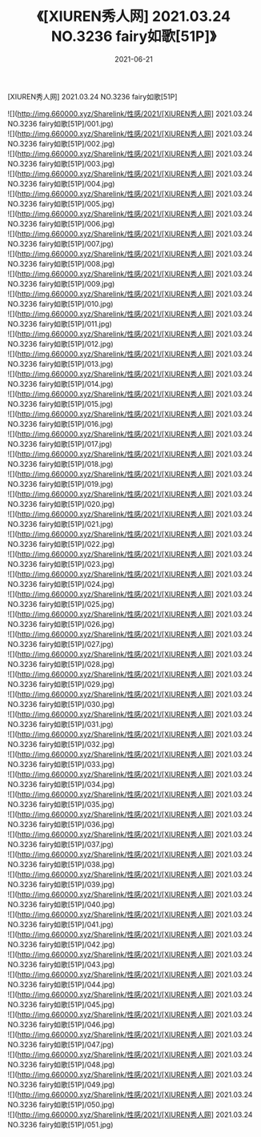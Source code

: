 ﻿---
layout: post
title:  《[XIUREN秀人网] 2021.03.24 NO.3236 fairy如歌[51P]》
date:   2021-06-21
img: http://img.660000.xyz/Sharelink/性感/2021/[XIUREN秀人网] 2021.03.24 NO.3236 fairy如歌[51P]/000.jpg
categories: [美女, 清纯, 唯美]
---

[XIUREN秀人网] 2021.03.24 NO.3236 fairy如歌[51P]

  ![](http://img.660000.xyz/Sharelink/性感/2021/[XIUREN秀人网] 2021.03.24 NO.3236 fairy如歌[51P]/001.jpg) <br> ![](http://img.660000.xyz/Sharelink/性感/2021/[XIUREN秀人网] 2021.03.24 NO.3236 fairy如歌[51P]/002.jpg) <br> ![](http://img.660000.xyz/Sharelink/性感/2021/[XIUREN秀人网] 2021.03.24 NO.3236 fairy如歌[51P]/003.jpg) <br> ![](http://img.660000.xyz/Sharelink/性感/2021/[XIUREN秀人网] 2021.03.24 NO.3236 fairy如歌[51P]/004.jpg) <br> ![](http://img.660000.xyz/Sharelink/性感/2021/[XIUREN秀人网] 2021.03.24 NO.3236 fairy如歌[51P]/005.jpg) <br> ![](http://img.660000.xyz/Sharelink/性感/2021/[XIUREN秀人网] 2021.03.24 NO.3236 fairy如歌[51P]/006.jpg) <br> ![](http://img.660000.xyz/Sharelink/性感/2021/[XIUREN秀人网] 2021.03.24 NO.3236 fairy如歌[51P]/007.jpg) <br> ![](http://img.660000.xyz/Sharelink/性感/2021/[XIUREN秀人网] 2021.03.24 NO.3236 fairy如歌[51P]/008.jpg) <br> ![](http://img.660000.xyz/Sharelink/性感/2021/[XIUREN秀人网] 2021.03.24 NO.3236 fairy如歌[51P]/009.jpg) <br> ![](http://img.660000.xyz/Sharelink/性感/2021/[XIUREN秀人网] 2021.03.24 NO.3236 fairy如歌[51P]/010.jpg) <br> ![](http://img.660000.xyz/Sharelink/性感/2021/[XIUREN秀人网] 2021.03.24 NO.3236 fairy如歌[51P]/011.jpg) <br> ![](http://img.660000.xyz/Sharelink/性感/2021/[XIUREN秀人网] 2021.03.24 NO.3236 fairy如歌[51P]/012.jpg) <br> ![](http://img.660000.xyz/Sharelink/性感/2021/[XIUREN秀人网] 2021.03.24 NO.3236 fairy如歌[51P]/013.jpg) <br> ![](http://img.660000.xyz/Sharelink/性感/2021/[XIUREN秀人网] 2021.03.24 NO.3236 fairy如歌[51P]/014.jpg) <br> ![](http://img.660000.xyz/Sharelink/性感/2021/[XIUREN秀人网] 2021.03.24 NO.3236 fairy如歌[51P]/015.jpg) <br> ![](http://img.660000.xyz/Sharelink/性感/2021/[XIUREN秀人网] 2021.03.24 NO.3236 fairy如歌[51P]/016.jpg) <br> ![](http://img.660000.xyz/Sharelink/性感/2021/[XIUREN秀人网] 2021.03.24 NO.3236 fairy如歌[51P]/017.jpg) <br> ![](http://img.660000.xyz/Sharelink/性感/2021/[XIUREN秀人网] 2021.03.24 NO.3236 fairy如歌[51P]/018.jpg) <br> ![](http://img.660000.xyz/Sharelink/性感/2021/[XIUREN秀人网] 2021.03.24 NO.3236 fairy如歌[51P]/019.jpg) <br> ![](http://img.660000.xyz/Sharelink/性感/2021/[XIUREN秀人网] 2021.03.24 NO.3236 fairy如歌[51P]/020.jpg) <br> ![](http://img.660000.xyz/Sharelink/性感/2021/[XIUREN秀人网] 2021.03.24 NO.3236 fairy如歌[51P]/021.jpg) <br> ![](http://img.660000.xyz/Sharelink/性感/2021/[XIUREN秀人网] 2021.03.24 NO.3236 fairy如歌[51P]/022.jpg) <br> ![](http://img.660000.xyz/Sharelink/性感/2021/[XIUREN秀人网] 2021.03.24 NO.3236 fairy如歌[51P]/023.jpg) <br> ![](http://img.660000.xyz/Sharelink/性感/2021/[XIUREN秀人网] 2021.03.24 NO.3236 fairy如歌[51P]/024.jpg) <br> ![](http://img.660000.xyz/Sharelink/性感/2021/[XIUREN秀人网] 2021.03.24 NO.3236 fairy如歌[51P]/025.jpg) <br> ![](http://img.660000.xyz/Sharelink/性感/2021/[XIUREN秀人网] 2021.03.24 NO.3236 fairy如歌[51P]/026.jpg) <br> ![](http://img.660000.xyz/Sharelink/性感/2021/[XIUREN秀人网] 2021.03.24 NO.3236 fairy如歌[51P]/027.jpg) <br> ![](http://img.660000.xyz/Sharelink/性感/2021/[XIUREN秀人网] 2021.03.24 NO.3236 fairy如歌[51P]/028.jpg) <br> ![](http://img.660000.xyz/Sharelink/性感/2021/[XIUREN秀人网] 2021.03.24 NO.3236 fairy如歌[51P]/029.jpg) <br> ![](http://img.660000.xyz/Sharelink/性感/2021/[XIUREN秀人网] 2021.03.24 NO.3236 fairy如歌[51P]/030.jpg) <br> ![](http://img.660000.xyz/Sharelink/性感/2021/[XIUREN秀人网] 2021.03.24 NO.3236 fairy如歌[51P]/031.jpg) <br> ![](http://img.660000.xyz/Sharelink/性感/2021/[XIUREN秀人网] 2021.03.24 NO.3236 fairy如歌[51P]/032.jpg) <br> ![](http://img.660000.xyz/Sharelink/性感/2021/[XIUREN秀人网] 2021.03.24 NO.3236 fairy如歌[51P]/033.jpg) <br> ![](http://img.660000.xyz/Sharelink/性感/2021/[XIUREN秀人网] 2021.03.24 NO.3236 fairy如歌[51P]/034.jpg) <br> ![](http://img.660000.xyz/Sharelink/性感/2021/[XIUREN秀人网] 2021.03.24 NO.3236 fairy如歌[51P]/035.jpg) <br> ![](http://img.660000.xyz/Sharelink/性感/2021/[XIUREN秀人网] 2021.03.24 NO.3236 fairy如歌[51P]/036.jpg) <br> ![](http://img.660000.xyz/Sharelink/性感/2021/[XIUREN秀人网] 2021.03.24 NO.3236 fairy如歌[51P]/037.jpg) <br> ![](http://img.660000.xyz/Sharelink/性感/2021/[XIUREN秀人网] 2021.03.24 NO.3236 fairy如歌[51P]/038.jpg) <br> ![](http://img.660000.xyz/Sharelink/性感/2021/[XIUREN秀人网] 2021.03.24 NO.3236 fairy如歌[51P]/039.jpg) <br> ![](http://img.660000.xyz/Sharelink/性感/2021/[XIUREN秀人网] 2021.03.24 NO.3236 fairy如歌[51P]/040.jpg) <br> ![](http://img.660000.xyz/Sharelink/性感/2021/[XIUREN秀人网] 2021.03.24 NO.3236 fairy如歌[51P]/041.jpg) <br> ![](http://img.660000.xyz/Sharelink/性感/2021/[XIUREN秀人网] 2021.03.24 NO.3236 fairy如歌[51P]/042.jpg) <br> ![](http://img.660000.xyz/Sharelink/性感/2021/[XIUREN秀人网] 2021.03.24 NO.3236 fairy如歌[51P]/043.jpg) <br> ![](http://img.660000.xyz/Sharelink/性感/2021/[XIUREN秀人网] 2021.03.24 NO.3236 fairy如歌[51P]/044.jpg) <br> ![](http://img.660000.xyz/Sharelink/性感/2021/[XIUREN秀人网] 2021.03.24 NO.3236 fairy如歌[51P]/045.jpg) <br> ![](http://img.660000.xyz/Sharelink/性感/2021/[XIUREN秀人网] 2021.03.24 NO.3236 fairy如歌[51P]/046.jpg) <br> ![](http://img.660000.xyz/Sharelink/性感/2021/[XIUREN秀人网] 2021.03.24 NO.3236 fairy如歌[51P]/047.jpg) <br> ![](http://img.660000.xyz/Sharelink/性感/2021/[XIUREN秀人网] 2021.03.24 NO.3236 fairy如歌[51P]/048.jpg) <br> ![](http://img.660000.xyz/Sharelink/性感/2021/[XIUREN秀人网] 2021.03.24 NO.3236 fairy如歌[51P]/049.jpg) <br> ![](http://img.660000.xyz/Sharelink/性感/2021/[XIUREN秀人网] 2021.03.24 NO.3236 fairy如歌[51P]/050.jpg) <br> ![](http://img.660000.xyz/Sharelink/性感/2021/[XIUREN秀人网] 2021.03.24 NO.3236 fairy如歌[51P]/051.jpg) <br>